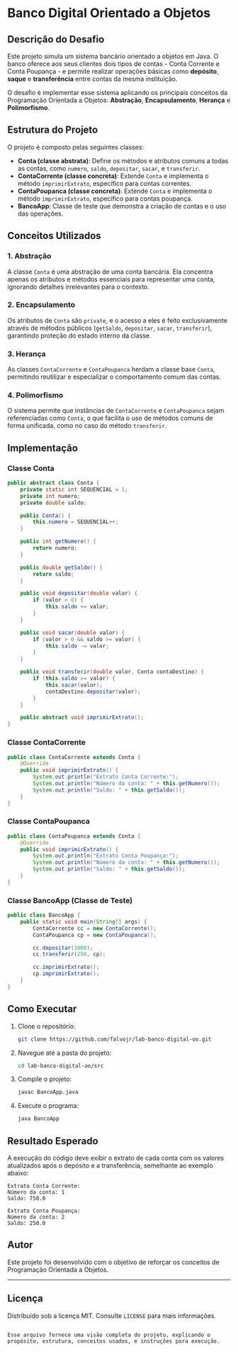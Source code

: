 # Banco Digital Orientado a Objetos

## Descrição do Desafio

Este projeto simula um sistema bancário orientado a objetos em Java. O banco oferece aos seus clientes dois tipos de contas - Conta Corrente e Conta Poupança - e permite realizar operações básicas como **depósito**, **saque** e **transferência** entre contas da mesma instituição.

O desafio é implementar esse sistema aplicando os principais conceitos da Programação Orientada a Objetos: **Abstração**, **Encapsulamento**, **Herança** e **Polimorfismo**.

## Estrutura do Projeto

O projeto é composto pelas seguintes classes:

- **Conta (classe abstrata)**: Define os métodos e atributos comuns a todas as contas, como `numero`, `saldo`, `depositar`, `sacar`, e `transferir`. 
- **ContaCorrente (classe concreta)**: Extende `Conta` e implementa o método `imprimirExtrato`, específico para contas correntes.
- **ContaPoupanca (classe concreta)**: Extende `Conta` e implementa o método `imprimirExtrato`, específico para contas poupança.
- **BancoApp**: Classe de teste que demonstra a criação de contas e o uso das operações.

## Conceitos Utilizados

### 1. Abstração
A classe `Conta` é uma abstração de uma conta bancária. Ela concentra apenas os atributos e métodos essenciais para representar uma conta, ignorando detalhes irrelevantes para o contexto.

### 2. Encapsulamento
Os atributos de `Conta` são `private`, e o acesso a eles é feito exclusivamente através de métodos públicos (`getSaldo`, `depositar`, `sacar`, `transferir`), garantindo proteção do estado interno da classe.

### 3. Herança
As classes `ContaCorrente` e `ContaPoupanca` herdam a classe base `Conta`, permitindo reutilizar e especializar o comportamento comum das contas.

### 4. Polimorfismo
O sistema permite que instâncias de `ContaCorrente` e `ContaPoupanca` sejam referenciadas como `Conta`, o que facilita o uso de métodos comuns de forma unificada, como no caso do método `transferir`.

## Implementação

### Classe Conta

```java
public abstract class Conta {
    private static int SEQUENCIAL = 1;
    private int numero;
    private double saldo;

    public Conta() {
        this.numero = SEQUENCIAL++;
    }

    public int getNumero() {
        return numero;
    }

    public double getSaldo() {
        return saldo;
    }

    public void depositar(double valor) {
        if (valor > 0) {
            this.saldo += valor;
        }
    }

    public void sacar(double valor) {
        if (valor > 0 && saldo >= valor) {
            this.saldo -= valor;
        }
    }

    public void transferir(double valor, Conta contaDestino) {
        if (this.saldo >= valor) {
            this.sacar(valor);
            contaDestino.depositar(valor);
        }
    }

    public abstract void imprimirExtrato();
}
```

### Classe ContaCorrente

```java
public class ContaCorrente extends Conta {
    @Override
    public void imprimirExtrato() {
        System.out.println("Extrato Conta Corrente:");
        System.out.println("Número da conta: " + this.getNumero());
        System.out.println("Saldo: " + this.getSaldo());
    }
}
```

### Classe ContaPoupanca

```java
public class ContaPoupanca extends Conta {
    @Override
    public void imprimirExtrato() {
        System.out.println("Extrato Conta Poupança:");
        System.out.println("Número da conta: " + this.getNumero());
        System.out.println("Saldo: " + this.getSaldo());
    }
}
```

### Classe BancoApp (Classe de Teste)

```java
public class BancoApp {
    public static void main(String[] args) {
        ContaCorrente cc = new ContaCorrente();
        ContaPoupanca cp = new ContaPoupanca();

        cc.depositar(1000);
        cc.transferir(250, cp);

        cc.imprimirExtrato();
        cp.imprimirExtrato();
    }
}
```

## Como Executar

1. Clone o repositório:
   ```bash
   git clone https://github.com/falvojr/lab-banco-digital-oo.git
   ```
   
2. Navegue até a pasta do projeto:
   ```bash
   cd lab-banco-digital-oo/src
   ```

3. Compile o projeto:
   ```bash
   javac BancoApp.java
   ```

4. Execute o programa:
   ```bash
   java BancoApp
   ```

## Resultado Esperado

A execução do código deve exibir o extrato de cada conta com os valores atualizados após o depósito e a transferência, semelhante ao exemplo abaixo:

```
Extrato Conta Corrente:
Número da conta: 1
Saldo: 750.0

Extrato Conta Poupança:
Número da conta: 2
Saldo: 250.0
```

## Autor
Este projeto foi desenvolvido com o objetivo de reforçar os conceitos de Programação Orientada a Objetos. 

---

## Licença

Distribuído sob a licença MIT. Consulte `LICENSE` para mais informações.
```

Esse arquivo fornece uma visão completa do projeto, explicando o propósito, estrutura, conceitos usados, e instruções para execução.